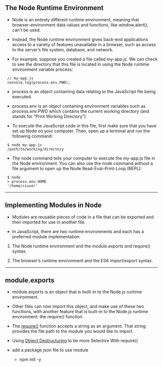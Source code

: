 ## The Node Runtime Environment
- Node is an entirely different runtime environment, meaning that browser-environment data values and functions, like window.alert(), can’t be used. 
  
- Instead, the Node runtime environment gives back-end applications access to a variety of features unavailable in a browser, such as access to the server’s file system, database, and network.
  
- For example, suppose you created a file called my-app.js. We can check to see the directory that this file is located in using the Node runtime environment variable process:
```
 // my-app.js
 console.log(process.env.PWD);
```

- process is an object containing data relating to the JavaScript file being executed. 
  
- process.env is an object containing environment variables such as process.env.PWD which contains the current working directory (and stands for “Print Working Directory”).
  
- To execute the JavaScript code in this file, first make sure that you have set up Node on your computer. Then, open up a terminal and run the following command:
```
 $ node my-app.js
 /path/to/working/directory
```

- The node command tells your computer to execute the my-app.js file in the Node environment. You can also use the node command without a file argument to open up the Node Read-Eval-Print-Loop (REPL):
```
 $ node
 > process.env.HOME
 '/home/ccuser'
```
---
## Implementing Modules in Node
- Modules are reusable pieces of code in a file that can be exported and then imported for use in another file.

-  In JavaScript, there are two runtime environments and each has a preferred module implementation:

1. The Node runtime environment and the module.exports and require() syntax.
   
2. The browser’s runtime environment and the ES6 import/export syntax.
---

## module.exports
- module.exports is an object that is built-in to the Node.js runtime environment.
  
-  Other files can now import this object, and make use of these two functions, with another feature that is built-in to the Node.js runtime environment: the require() function.

- The [require()](https://www.freecodecamp.org/news/requiring-modules-in-node-js-everything-you-need-to-know-e7fbd119be8/) function accepts a string as an argument. That string provides the file path to the module you would like to import.
  
- Using [Object Destructuring](https://www.codecademy.com/courses/learn-intermediate-javascript/articles/implementing-modules-in-node) to be more Selective With require()
  
- add a package json file to use module
  - npm init -y 